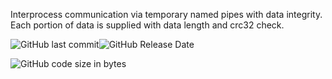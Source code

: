 Interprocess communication via temporary named pipes with data integrity.
Each portion of data is supplied with data length and crc32 check.

![GitHub last commit](https://img.shields.io/github/last-commit/dizzy-ghost/bagpipes?style=for-the-badge)![GitHub Release Date](https://img.shields.io/github/release-date/dizzy-ghost/bagpipes?style=flat-square)

![GitHub code size in bytes](https://img.shields.io/github/languages/code-size/dizzy-ghost/bagpipes)

